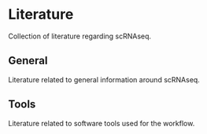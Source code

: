 # Literature

Collection of literature regarding scRNAseq.

## General

Literature related to general information around scRNAseq.


## Tools

Literature related to software tools used for the workflow.
